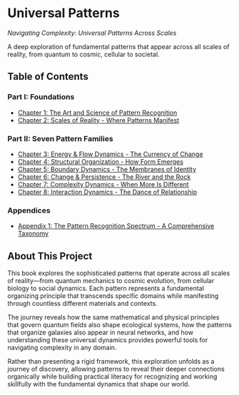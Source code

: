 # Universal Patterns

*Navigating Complexity: Universal Patterns Across Scales*

A deep exploration of fundamental patterns that appear across all scales of reality, from quantum to cosmic, cellular to societal.

## Table of Contents

### Part I: Foundations
- [Chapter 1: The Art and Science of Pattern Recognition](chapter-01-pattern-recognition.md)
- [Chapter 2: Scales of Reality - Where Patterns Manifest](chapter-02-scales-of-reality.md)

### Part II: Seven Pattern Families  
- [Chapter 3: Energy & Flow Dynamics - The Currency of Change](chapter-03-energy-flow-dynamics.md)
- [Chapter 4: Structural Organization - How Form Emerges](chapter-04-structural-organization.md)
- [Chapter 5: Boundary Dynamics - The Membranes of Identity](chapter-05-boundary-dynamics.md)
- [Chapter 6: Change & Persistence - The River and the Rock](chapter-06-change-persistence.md)
- [Chapter 7: Complexity Dynamics - When More Is Different](chapter-07-complexity-dynamics.md)
- [Chapter 8: Interaction Dynamics - The Dance of Relationship](chapter-08-interaction-dynamics.md)

### Appendices
- [Appendix 1: The Pattern Recognition Spectrum - A Comprehensive Taxonomy](addenda/Appendix1-pattern-spectrum.md)

## About This Project

This book explores the sophisticated patterns that operate across all scales of reality—from quantum mechanics to cosmic evolution, from cellular biology to social dynamics. Each pattern represents a fundamental organizing principle that transcends specific domains while manifesting through countless different materials and contexts.

The journey reveals how the same mathematical and physical principles that govern quantum fields also shape ecological systems, how the patterns that organize galaxies also appear in neural networks, and how understanding these universal dynamics provides powerful tools for navigating complexity in any domain.

Rather than presenting a rigid framework, this exploration unfolds as a journey of discovery, allowing patterns to reveal their deeper connections organically while building practical literacy for recognizing and working skillfully with the fundamental dynamics that shape our world.

